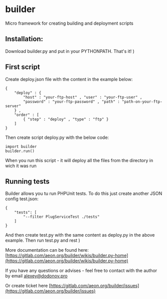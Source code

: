 # builder

Micro framework for creating building and deployment scripts

## Installation:

Download builder.py and put in your PYTHONPATH. That's it! )

## First script

Create deploy.json file with the content in the example below:

```
{
    "deploy" : {
        "host" : "your-ftp-host" , "user" : "your-ftp-user" , 
        "password" : "your-ftp-password" , "path" : "path-on-your-ftp-server"
    } , 
    "order" : [
        { "step" : "deploy" , "type" : "ftp" }
    ]
}
```

Then create script deploy.py with the below code:

```
import builder
builder.run()
```

When you run this script - it will deploy all the files from the directory in wich it was run

## Running tests

Builder allows you tu run PHPUnit tests. To do this just create another JSON config test.json:

```
{
    "tests": [
        "--filter PlugServiceTest ./tests"
    ]
}
```

And then create test.py with the same content as deploy.py in the above example. Then run test.py and rest )

More documentation can be found here: [https://gitlab.com/aeon.org/builder/wikis/builder.py-home](https://gitlab.com/aeon.org/builder/wikis/builder.py-home)

If you have any questions or advises - feel free to contact with the author by email [alexey@dodonov.pro](mailto:alexey@dodonov.pro)

Or create ticket here [https://gitlab.com/aeon.org/builder/issues](https://gitlab.com/aeon.org/builder/issues)
